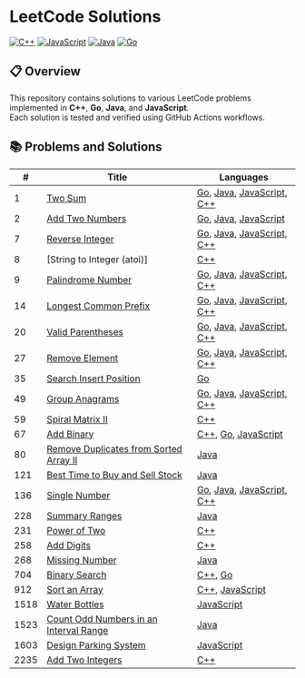 # LeetCode Solutions

[![C++](https://github.com/2giosangmitom/leetcode/actions/workflows/cpp.yml/badge.svg)](https://github.com/2giosangmitom/leetcode/actions/workflows/cpp.yml)
[![JavaScript](https://github.com/2giosangmitom/leetcode/actions/workflows/javascript.yml/badge.svg)](https://github.com/2giosangmitom/leetcode/actions/workflows/javascript.yml)
[![Java](https://github.com/2giosangmitom/leetcode/actions/workflows/java.yml/badge.svg)](https://github.com/2giosangmitom/leetcode/actions/workflows/java.yml)
[![Go](https://github.com/2giosangmitom/leetcode/actions/workflows/go.yml/badge.svg)](https://github.com/2giosangmitom/leetcode/actions/workflows/go.yml)

## 📋 Overview

This repository contains solutions to various LeetCode problems implemented in **C++**, **Go**, **Java**, and **JavaScript**.  
Each solution is tested and verified using GitHub Actions workflows.

## 📚 Problems and Solutions

| #    | Title                                                                                                           | Languages                                                                                                                                                                                                                                   |
| ---- | --------------------------------------------------------------------------------------------------------------- | ------------------------------------------------------------------------------------------------------------------------------------------------------------------------------------------------------------------------------------------- |
| 1    | [Two Sum](https://leetcode.com/problems/two-sum/)                                                               | [Go](./Go/two_sum/two_sum.go), [Java](./Java/lib/src/main/java/leetcode/TwoSum/Solution.java), [JavaScript](./JavaScript/src/two_sum.js), [C++](./C++/src/two_sum.cpp)                                                                      |
| 2    | [Add Two Numbers](https://leetcode.com/problems/add-two-numbers/)                                               | [Go](./Go/add_two_numbers/add_two_numbers.go), [Java](./Java/lib/src/main/java/leetcode/AddTwoNumbers/Solution.java), [JavaScript](./JavaScript/src/add_two_numbers.js)                                                                     |
| 7    | [Reverse Integer](https://leetcode.com/problems/reverse-integer/)                                               | [Go](./Go/reverse_integer/reverse_integer.go), [Java](./Java/lib/src/main/java/leetcode/ReverseInteger/Solution.java), [JavaScript](./JavaScript/src/reverse_integer.js), [C++](./C++/src/reverse_integer.cpp)                              |
| 8    | [String to Integer (atoi)]                                                                                      | [C++](./C++/src/string_to_integer.cpp)                                                                                                                                                                                                      |
| 9    | [Palindrome Number](https://leetcode.com/problems/palindrome-number/)                                           | [Go](./Go/palindrome_number/palindrome_number.go), [Java](./Java/lib/src/main/java/leetcode/PalindromeNumber/Solution.java), [JavaScript](./JavaScript/src/palindrome_number.js), [C++](./C++/src/palindrome_number.cpp)                    |
| 14   | [Longest Common Prefix](https://leetcode.com/problems/longest-common-prefix/)                                   | [Go](./Go/longest_common_prefix/longest_common_prefix.go), [Java](./Java/lib/src/main/java/leetcode/LongestCommonPrefix/Solution.java), [JavaScript](./JavaScript/src/longest_common_prefix.js), [C++](./C++/src/longest_common_prefix.cpp) |
| 20   | [Valid Parentheses](https://leetcode.com/problems/valid-parentheses/)                                           | [Go](./Go/valid_parentheses/valid_parentheses.go), [Java](./Java/lib/src/main/java/leetcode/ValidParentheses/Solution.java), [JavaScript](./JavaScript/src/valid_parentheses.js), [C++](./C++/src/valid_parentheses.cpp)                    |
| 27   | [Remove Element](https://leetcode.com/problems/remove-element/)                                                 | [Go](./Go/remove_element/remove_element.go), [Java](./Java/lib/src/main/java/leetcode/RemoveElement/Solution.java), [JavaScript](./JavaScript/src/remove_element.js), [C++](./C++/src/remove_element.cpp)                                   |
| 35   | [Search Insert Position](https://leetcode.com/problems/search-insert-position/)                                 | [Go](./Go/search_insert_position/search_insert_position.go)                                                                                                                                                                                 |
| 49   | [Group Anagrams](https://leetcode.com/problems/group-anagrams/)                                                 | [Go](./Go/group_anagrams/group_anagrams.go), [Java](./Java/lib/src/main/java/leetcode/GroupAnagrams/Solution.java), [JavaScript](./JavaScript/src/group_anagrams.js), [C++](./C++/src/group_anagrams.cpp)                                   |
| 59   | [Spiral Matrix II](https://leetcode.com/problems/spiral-matrix-ii/)                                             | [C++](./C++/src/spiral_matrix_2.cpp)                                                                                                                                                                                                        |
| 67   | [Add Binary](https://leetcode.com/problems/add-binary/)                                                         | [C++](./C++/src/add_binary.cpp), [Go](./Go/add_binary/add_binary.go), [JavaScript](./JavaScript/src/add_binary.js)                                                                                                                          |
| 80   | [Remove Duplicates from Sorted Array II](https://leetcode.com/problems/remove-duplicates-from-sorted-array-ii/) | [Java](./Java/lib/src/main/java/leetcode/RemoveDuplicates2/Solution.java)                                                                                                                                                                   |
| 121  | [Best Time to Buy and Sell Stock](https://leetcode.com/problems/best-time-to-buy-and-sell-stock/)               | [Java](./Java/lib/src/main/java/leetcode/BestTimeToBuyAndSellStock/Solution.java)                                                                                                                                                           |
| 136  | [Single Number](https://leetcode.com/problems/single-number/)                                                   | [Go](./Go/single_number/single_number.go), [Java](./Java/lib/src/main/java/leetcode/SingleNumber/Solution.java), [JavaScript](./JavaScript/src/single_number.js), [C++](./C++/src/single_number.cpp)                                        |
| 228  | [Summary Ranges](https://leetcode.com/problems/summary-ranges/)                                                 | [Java](./Java/lib/src/main/java/leetcode/SummaryRanges/Solution.java)                                                                                                                                                                       |
| 231  | [Power of Two](https://leetcode.com/problems/power-of-two/)                                                     | [C++](./C++/src/power_of_two.cpp)                                                                                                                                                                                                           |
| 258  | [Add Digits](https://leetcode.com/problems/add-digits/)                                                         | [C++](./C++/src/add_digits.cpp)                                                                                                                                                                                                             |
| 268  | [Missing Number](https://leetcode.com/problems/missing-number/)                                                 | [Java](./Java/lib/src/main/java/leetcode/MissingNumber/Solution.java)                                                                                                                                                                       |
| 704  | [Binary Search](https://leetcode.com/problems/binary-search/)                                                   | [C++](./C++/src/binary_search.cpp), [Go](./Go/binary_search/binary_search.go)                                                                                                                                                               |
| 912  | [Sort an Array](https://leetcode.com/problems/sort-an-array/)                                                   | [C++](./C++/src/sort_an_array.cpp), [JavaScript](./JavaScript/src/sort_an_array.js)                                                                                                                                                         |
| 1518 | [Water Bottles](https://leetcode.com/problems/water-bottles/)                                                   | [JavaScript](./JavaScript/src/water_bottles.js)                                                                                                                                                                                             |
| 1523 | [Count Odd Numbers in an Interval Range](https://leetcode.com/problems/count-odd-numbers-in-an-interval-range/) | [Java](./Java/lib/src/main/java/leetcode/CountOddNumbers/Solution.java)                                                                                                                                                                     |
| 1603 | [Design Parking System](https://leetcode.com/problems/design-parking-system/)                                   | [JavaScript](./JavaScript/src/design_parking_system.js)                                                                                                                                                                                     |
| 2235 | [Add Two Integers](https://leetcode.com/problems/add-two-integers/)                                             | [C++](./C++/src/add_two_integers.cpp)                                                                                                                                                                                                       |
